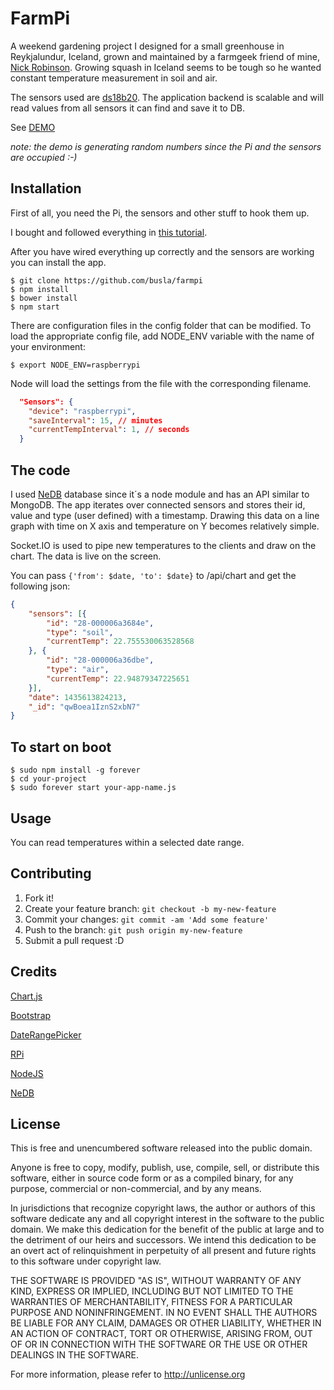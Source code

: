 # FarmPi

A weekend gardening project I designed for a small greenhouse in Reykjalundur, Iceland, grown and maintained by a farmgeek friend of mine, <a href="https://www.facebook.com/nick.robinson.1829405?fref=ts">Nick Robinson</a>. Growing squash in Iceland seems to be tough so he wanted constant temperature measurement in soil and air.

The sensors used are <a href="https://www.adafruit.com/products/381">ds18b20</a>. The application backend is scalable and will read values from all sensors it can find and save it to DB. 

See <a href="http://farmpi.nonni.cc">DEMO</a> 

*note: the demo is generating random numbers since the Pi and the sensors are occupied :-)*


## Installation

First of all, you need the Pi, the sensors and other stuff to hook them up. 

I bought and followed everything in <a href="https://learn.adafruit.com/adafruits-raspberry-pi-lesson-11-ds18b20-temperature-sensing/overview">this tutorial</a>.

After you have wired everything up correctly and the sensors are working you can install the app.

```
$ git clone https://github.com/busla/farmpi
$ npm install
$ bower install
$ npm start
```

There are configuration files in the config folder that can be modified. To load the appropriate config file, add NODE_ENV variable with the name of your environment:

`$ export NODE_ENV=raspberrypi`

Node will load the settings from the file with the corresponding filename.

```json
  "Sensors": {
    "device": "raspberrypi",
    "saveInterval": 15, // minutes
    "currentTempInterval": 1, // seconds
  }
```


## The code

I used <a href="https://github.com/louischatriot/nedb">NeDB</a> database since it´s a node module and has an API similar to MongoDB. The app iterates over connected sensors and stores their id, value and type (user defined) with a timestamp. Drawing this data on a line graph with time on X axis and temperature on Y becomes relatively simple.

Socket.IO is used to pipe new temperatures to the clients and draw on the chart. The data is live on the screen.

You can pass `{'from': $date, 'to': $date}` to /api/chart and get the following json:


```json
{
    "sensors": [{
        "id": "28-000006a3684e",
        "type": "soil",
        "currentTemp": 22.755530063528568
    }, {
        "id": "28-000006a36dbe",
        "type": "air",
        "currentTemp": 22.94879347225651
    }],
    "date": 1435613824213,
    "_id": "qwBoea1IznS2xbN7"
}
```


## To start on boot
```
$ sudo npm install -g forever
$ cd your-project
$ sudo forever start your-app-name.js
```
## Usage

You can read temperatures within a selected date range. 

## Contributing

1. Fork it!
2. Create your feature branch: `git checkout -b my-new-feature`
3. Commit your changes: `git commit -am 'Add some feature'`
4. Push to the branch: `git push origin my-new-feature`
5. Submit a pull request :D

## Credits

<a href="http://www.chartjs.org/">Chart.js</a>

<a href="http://getbootstrap.com/">Bootstrap</a>

<a href="https://github.com/dangrossman/bootstrap-daterangepicker">DateRangePicker</a>

<a href="https://www.raspberrypi.org/">RPi</a>

<a href="https://nodejs.org/">NodeJS</a>

<a href="https://github.com/louischatriot/nedb">NeDB</a>
## License

This is free and unencumbered software released into the public domain.

Anyone is free to copy, modify, publish, use, compile, sell, or
distribute this software, either in source code form or as a compiled
binary, for any purpose, commercial or non-commercial, and by any
means.

In jurisdictions that recognize copyright laws, the author or authors
of this software dedicate any and all copyright interest in the
software to the public domain. We make this dedication for the benefit
of the public at large and to the detriment of our heirs and
successors. We intend this dedication to be an overt act of
relinquishment in perpetuity of all present and future rights to this
software under copyright law.

THE SOFTWARE IS PROVIDED "AS IS", WITHOUT WARRANTY OF ANY KIND,
EXPRESS OR IMPLIED, INCLUDING BUT NOT LIMITED TO THE WARRANTIES OF
MERCHANTABILITY, FITNESS FOR A PARTICULAR PURPOSE AND NONINFRINGEMENT.
IN NO EVENT SHALL THE AUTHORS BE LIABLE FOR ANY CLAIM, DAMAGES OR
OTHER LIABILITY, WHETHER IN AN ACTION OF CONTRACT, TORT OR OTHERWISE,
ARISING FROM, OUT OF OR IN CONNECTION WITH THE SOFTWARE OR THE USE OR
OTHER DEALINGS IN THE SOFTWARE.

For more information, please refer to <http://unlicense.org>

